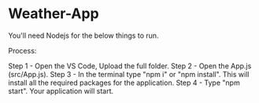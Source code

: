 # Weather-App
You'll need Nodejs for the below things to run.


Process:

Step 1 - Open the VS Code, Upload the full folder.
Step 2 - Open the App.js (src/App.js).
Step 3 - In the terminal type "npm i" or "npm install".
         This will install all the required packages for the application.
Step 4 - Type "npm start".
         Your application will start.
